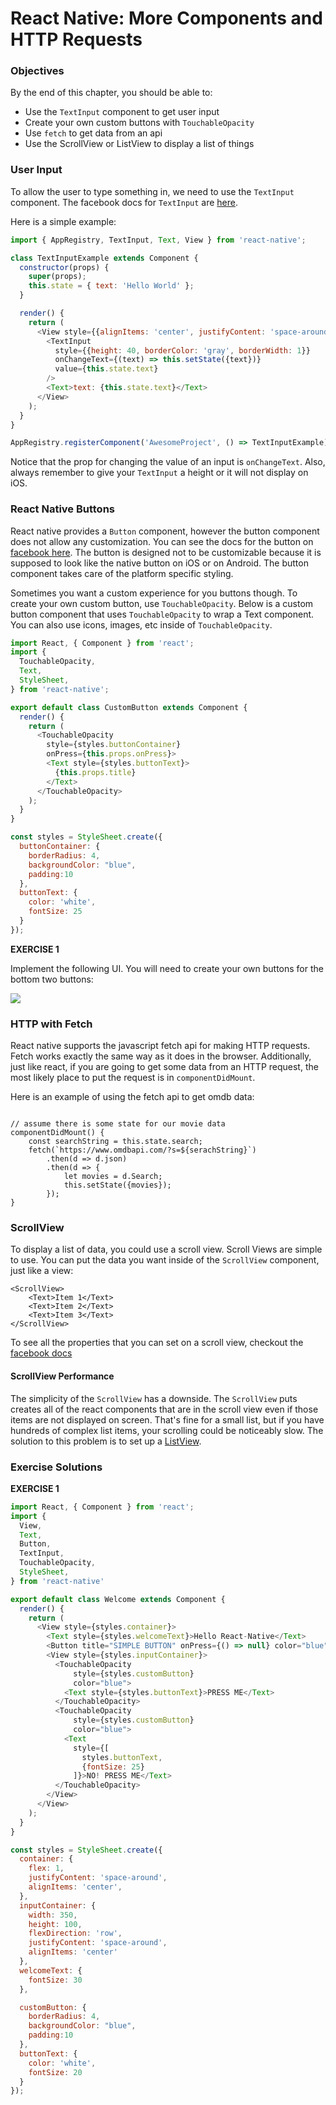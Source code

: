 # React Native: More Components and HTTP Requests

### Objectives

By the end of this chapter, you should be able to:

- Use the `TextInput` component to get user input
- Create your own custom buttons with `TouchableOpacity`
- Use `fetch` to get data from an api
- Use the ScrollView or ListView to display a list of things


### User Input

To allow the user to type something in, we need to use the `TextInput` component.  The facebook docs for `TextInput` are [here](https://facebook.github.io/react-native/docs/textinput.html).

Here is a simple example:

```js
import { AppRegistry, TextInput, Text, View } from 'react-native';

class TextInputExample extends Component {
  constructor(props) {
    super(props);
    this.state = { text: 'Hello World' };
  }

  render() {
    return (
      <View style={{alignItems: 'center', justifyContent: 'space-around'}}>
        <TextInput
          style={{height: 40, borderColor: 'gray', borderWidth: 1}}
          onChangeText={(text) => this.setState({text})}
          value={this.state.text}
        />
        <Text>text: {this.state.text}</Text>
      </View>
    );
  }
}

AppRegistry.registerComponent('AwesomeProject', () => TextInputExample);
```

Notice that the prop for changing the value of an input is `onChangeText`.  Also, always remember to give your `TextInput` a height or it will not display on iOS.

### React Native Buttons

React native provides a `Button` component, however the button component does not allow any customization.  You can see the docs for the button on [facebook here](https://facebook.github.io/react-native/docs/button.html).  The button is designed not to be customizable because it is supposed to look like the native button on iOS or on Android.  The button component takes care of the platform specific styling.

Sometimes you want a custom experience for you buttons though.  To create your own custom button, use `TouchableOpacity`.  Below is a custom button component that uses `TouchableOpacity` to wrap a Text component.  You can also use icons, images, etc inside of `TouchableOpacity`.

```js
import React, { Component } from 'react';
import {
  TouchableOpacity,
  Text,
  StyleSheet,
} from 'react-native';

export default class CustomButton extends Component {
  render() {
    return (
      <TouchableOpacity
        style={styles.buttonContainer}
        onPress={this.props.onPress}>
        <Text style={styles.buttonText}>
          {this.props.title}
        </Text>
      </TouchableOpacity>
    );
  }
}

const styles = StyleSheet.create({
  buttonContainer: {
    borderRadius: 4,
    backgroundColor: "blue",
    padding:10 
  },
  buttonText: {
    color: 'white',
    fontSize: 25
  } 
});
```

__EXERCISE 1__

Implement the following UI.  You will need to create your own buttons for the bottom two buttons:

![](https://raw.githubusercontent.com/tigarcia/SongGuessingGame/master/react-native-styling-mock.png)

### HTTP with Fetch

React native supports the javascript fetch api for making HTTP requests.  Fetch works exactly the same way as it does in the browser.  Additionally, just like react, if you are going to get some data from an HTTP request, the most likely place to put the request is in `componentDidMount`.


Here is an example of using the fetch api to get omdb data:

```

// assume there is some state for our movie data
componentDidMount() {
	const searchString = this.state.search;
	fetch(`https://www.omdbapi.com/?s=${serachString}`)
		.then(d => d.json)
		.then(d => {
			let movies = d.Search;
			this.setState({movies});
		});
}
```

### ScrollView

To display a list of data, you could use a scroll view.  Scroll Views are simple to use.  You can put the data you want inside of the `ScrollView` component, just like a view:


```
<ScrollView>
	<Text>Item 1</Text>
	<Text>Item 2</Text>
	<Text>Item 3</Text>
</ScrollView>
```

To see all the properties that you can set on a scroll view, checkout the [facebook docs](https://facebook.github.io/react-native/docs/scrollview.html)


#### ScrollView Performance

The simplicity of the `ScrollView` has a downside.  The `ScrollView` puts creates all of the react components that are in the scroll view even if those items are not displayed on screen.  That's fine for a small list, but if you have hundreds of complex list items, your scrolling could be noticeably slow.  The solution to this problem is to set up a [ListView](https://facebook.github.io/react-native/docs/listview.html).



### Exercise Solutions

__EXERCISE 1__

```js
import React, { Component } from 'react';
import {
  View,
  Text,
  Button,
  TextInput,
  TouchableOpacity,
  StyleSheet,
} from 'react-native'

export default class Welcome extends Component {
  render() {
    return (
      <View style={styles.container}>
        <Text style={styles.welcomeText}>Hello React-Native</Text>
        <Button title="SIMPLE BUTTON" onPress={() => null} color="blue"/>
        <View style={styles.inputContainer}>
          <TouchableOpacity
              style={styles.customButton}
              color="blue">
            <Text style={styles.buttonText}>PRESS ME</Text>
          </TouchableOpacity>
          <TouchableOpacity
              style={styles.customButton}
              color="blue">
            <Text 
              style={[
                styles.buttonText,
                {fontSize: 25}
              ]}>NO! PRESS ME</Text>
          </TouchableOpacity>
        </View>
      </View>
    );
  }
}

const styles = StyleSheet.create({
  container: {
    flex: 1,
    justifyContent: 'space-around',
    alignItems: 'center',
  },
  inputContainer: {
    width: 350,
    height: 100,
    flexDirection: 'row',
    justifyContent: 'space-around',
    alignItems: 'center'
  },
  welcomeText: {
    fontSize: 30
  },

  customButton: {
    borderRadius: 4,
    backgroundColor: "blue",
    padding:10 
  },
  buttonText: {
    color: 'white',
    fontSize: 20
  } 
});
```